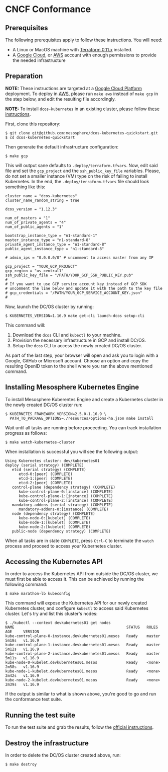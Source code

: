 # CNCF Conformance

## Prerequisites

The following prerequisites apply to follow these instructions. You will need:

* A Linux or MacOS machine with
  [Terraform 0.11.x](https://www.terraform.io/downloads.html) installed.
* A [Google Cloud](gcp.md), or [AWS](aws.md) account with enough permissions to provide the needed
  infrastructure

## Preparation

**NOTE:** These instructions are targeted at a
[Google Cloud Platform](gcp.md) deployment. To deploy in [AWS](aws.md),
please run `make aws` instead of
`make gcp` in the step below, and edit the resulting file accordingly.

**NOTE:** To install `dcos-kubernetes` in an existing cluster, please follow
[these instructions](existing_cluster.md).

First, clone this repository:

```shell
$ git clone git@github.com:mesosphere/dcos-kubernetes-quickstart.git
$ cd dcos-kubernetes-quickstart
```

Then generate the default infrastructure configuration:

```shell
$ make gcp
```

This will output sane defaults to `.deploy/terraform.tfvars`. Now, edit
said file and set the `gcp_project` and the `ssh_public_key_file` variables.
Please, do not set a smaller instance (VM) type on the risk of failing to
install Kubernetes. In the end, the `.deploy/terraform.tfvars` file
should look something like this:

```
cluster_name = "dcos-kubernetes"
cluster_name_random_string = true

dcos_version = "1.12.3"

num_of_masters = "1"
num_of_private_agents = "4"
num_of_public_agents = "1"

bootstrap_instance_type = "n1-standard-1"
master_instance_type = "n1-standard-8"
private_agent_instance_type = "n1-standard-8"
public_agent_instance_type = "n1-standard-8"

# admin_ips = "0.0.0.0/0" # uncomment to access master from any IP

gcp_project = "YOUR_GCP_PROJECT"
gcp_region = "us-central1"
ssh_public_key_file = "/PATH/YOUR_GCP_SSH_PUBLIC_KEY.pub"
#
# If you want to use GCP service account key instead of GCP SDK
# uncomment the line below and update it with the path to the key file
# gcp_credentials = "/PATH/YOUR_GCP_SERVICE_ACCOUNT_KEY.json"
#
```

Now, launch the DC/OS cluster by running:

```shell
$ KUBERNETES_VERSION=1.16.9 make get-cli launch-dcos setup-cli
```

This command will:

1. Download the `dcos` CLI and `kubectl` to your machine.
1. Provision the necessary infrastructure in GCP and install DC/OS.
1. Setup the `dcos` CLI to access the newly created DC/OS cluster.

As part of the last step, your browser will open and ask you to login with
a Google, GitHub or Microsoft account. Choose an option and copy the resulting
OpenID token to the shell where you ran the above mentioned command.

## Installing Mesosphere Kubernetes Engine

To install Mesosphere Kuberentes Engine and create a Kubernetes cluster in the newly created DC/OS cluster run:

```shell
$ KUBERNETES_FRAMEWORK_VERSION=2.5.0-1.16.9 \
  PATH_TO_PACKAGE_OPTIONS=./resources/options-ha.json make install
```

Wait until all tasks are running before proceeding.
You can track installation progress as follows:

```shell
$ make watch-kubernetes-cluster
```

When installation is successful you will see the following output:

```
Using Kubernetes cluster: dev/kubernetes01
deploy (serial strategy) (COMPLETE)
   etcd (serial strategy) (COMPLETE)
      etcd-0:[peer] (COMPLETE)
      etcd-1:[peer] (COMPLETE)
      etcd-2:[peer] (COMPLETE)
   control-plane (dependency strategy) (COMPLETE)
      kube-control-plane-0:[instance] (COMPLETE)
      kube-control-plane-1:[instance] (COMPLETE)
      kube-control-plane-2:[instance] (COMPLETE)
   mandatory-addons (serial strategy) (COMPLETE)
      mandatory-addons-0:[instance] (COMPLETE)
   node (dependency strategy) (COMPLETE)
      kube-node-0:[kubelet] (COMPLETE)
      kube-node-1:[kubelet] (COMPLETE)
      kube-node-2:[kubelet] (COMPLETE)
   public-node (dependency strategy) (COMPLETE)
```

When all tasks are in state `COMPLETE`, press `Ctrl-C` to terminate the `watch`
process and proceed to access your Kubernetes cluster.

## Accessing the Kubernetes API

In order to access the Kubernetes API from outside the DC/OS cluster, we must
first be able to access it. This can be achieved by running the following
command:

```shell
$ make marathon-lb kubeconfig
```

This command will expose the Kubernetes API for our newly created Kubernetes cluster, and configure `kubectl` to access said Kubernetes cluster.
Let's try and list this cluster's nodes:

```shell
$ ./kubectl --context devkubernetes01 get nodes
NAME                                                  STATUS   ROLES    AGE     VERSION
kube-control-plane-0-instance.devkubernetes01.mesos   Ready    master   5m18s   v1.16.9
kube-control-plane-1-instance.devkubernetes01.mesos   Ready    master   5m12s   v1.16.9
kube-control-plane-2-instance.devkubernetes01.mesos   Ready    master   5m11s   v1.16.9
kube-node-0-kubelet.devkubernetes01.mesos             Ready    <none>   2m58s   v1.16.9
kube-node-1-kubelet.devkubernetes01.mesos             Ready    <none>   2m42s   v1.16.9
kube-node-2-kubelet.devkubernetes01.mesos             Ready    <none>   2m39s   v1.16.9
```

If the output is similar to what is shown above, you're good to go and run the
conformance test suite.

## Running the test suite

To run the test suite and grab the results, follow the
[official instructions](https://github.com/cncf/k8s-conformance/blob/master/instructions.md).

## Destroy the infrastructure

In order to delete the DC/OS cluster created above, run:

```shell
$ make destroy
```
